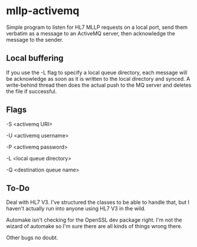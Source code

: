 # mllp-activemq

Simple program to listen for HL7 MLLP requests on a local port, send them
verbatim as a message to an ActiveMQ server, then acknowledge the message to
the sender.

## Local buffering

If you use the -L flag to specify a local queue directory, each message will
be acknowledge as soon as it is written to the local directory and synced.
A write-behind thread then does the actual push to the MQ server and deletes
the file if successful.

## Flags

-S &lt;activemq URI&gt;

-U &lt;activemq username&gt;

-P &lt;activemq password&gt;

-L &lt;local queue directory&gt;

-Q &lt;destination queue name&gt;

## To-Do

Deal with HL7 V3.  I've structured the classes to be able to handle that, but
I haven't actually run into anyone using HL7 V3 in the wild.

Automake isn't checking for the OpenSSL dev package right.  I'm not the
wizard of automake so I'm sure there are all kinds of things wrong there.

Other bugs no doubt.

